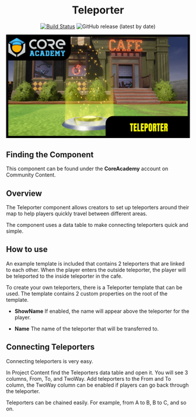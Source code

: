 <div align="center">

# Teleporter

[![Build Status](https://github.com/ManticoreGamesInc/Bootcamp-Teleporter/workflows/CI/badge.svg)](https://github.com/ManticoreGamesInc/Bootcamp-Teleporter/actions/workflows/ci.yml?query=workflow%3ACI%29)
![GitHub release (latest by date)](https://img.shields.io/github/v/release/ManticoreGamesInc/Bootcamp-Teleporter?style=plastic)

![Preview](/Screenshots/Main.png)

</div>

## Finding the Component

This component can be found under the **CoreAcademy** account on Community Content.

## Overview

The Teleporter component allows creators to set up teleporters around their map to help players quickly travel between different areas.

The component uses a data table to make connecting teleporters quick and simple.

## How to use

An example template is included that contains 2 teleporters that are linked to each other. When the player enters the outside teleporter, the player will be teleported to the inside teleporter in the cafe.

To create your own teleporters, there is a Teleporter template that can be used. The template contains 2 custom properties on the root of the template.

- **ShowName**
  If enabled, the name will appear above the teleporter for the player.

- **Name**
  The name of the teleporter that will be transferred to.

## Connecting Teleporters

Connecting teleporters is very easy.

In Project Content find the Teleporters data table and open it. You will see 3 columns, From, To, and TwoWay. Add teleporters to the From and To column, the TwoWay column can be enabled if players can go back through the teleporter.

Teleporters can be chained easily. For example, from A to B, B to C, and so on.
